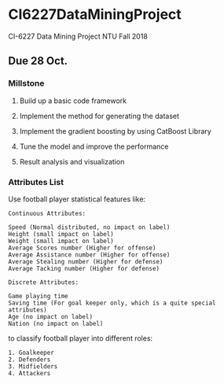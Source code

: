 # CI6227DataMiningProject
CI-6227 Data Mining Project NTU Fall 2018

## Due 28 Oct.
### Millstone

1. Build up a basic code framework

2. Implement the method for generating the dataset

3. Implement the gradient boosting by using CatBoost Library

4. Tune the model and improve the performance

5. Result analysis and visualization


### Attributes List
Use football player statistical features like:
```
Continuous Attributes:

Speed (Normal distributed, no impact on label)
Height (small impact on label)
Weight (small impact on label)
Average Scores number (Higher for offense)
Average Assistance number (Higher for offense)
Average Stealing number (Higher for defense)
Average Tacking number (Higher for defense)

Discrete Attributes:

Game playing time
Saving time (For goal keeper only, which is a quite special attributes)
Age (no impact on label)
Nation (no impact on label)

```

to classify football player into different roles:

```
1. Goalkeeper
2. Defenders 
3. Midfielders
4. Attackers
```